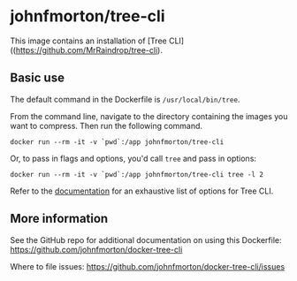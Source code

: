 # johnfmorton/tree-cli

This image contains an installation of [Tree CLI]((https://github.com/MrRaindrop/tree-cli).

## Basic use

The default command in the Dockerfile is `/usr/local/bin/tree`.

From the command line, navigate to the directory containing the images you want to compress. Then run the following command.

```
docker run --rm -it -v `pwd`:/app johnfmorton/tree-cli
```

Or, to pass in flags and options, you'd call `tree` and pass in options:

```
docker run --rm -it -v `pwd`:/app johnfmorton/tree-cli tree -l 2
```

Refer to the [documentation](https://github.com/MrRaindrop/tree-cli) for an exhaustive list of options for Tree CLI.

## More information

See the GitHub repo for additional documentation on using this Dockerfile: https://github.com/johnfmorton/docker-tree-cli

Where to file issues: https://github.com/johnfmorton/docker-tree-cli/issues
